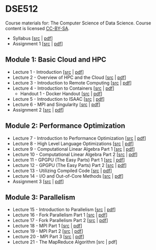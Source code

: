 # DSE512

Course materials for: The Computer Science of Data Science. Course content is licensed [CC-BY-SA](LICENSE).

* Syllabus [[src](syllabus/syllabus.Rmd) | [pdf](syllabus/syllabus.pdf)]
* Assignment 1 [[src](assignments/assignment1.Rmd) | [pdf](assignments/assignment1.pdf)]

## Module 1: Basic Cloud and HPC
* Lecture 1 - Introduction [[src](slides/lecture01.Rmd) | [pdf](slides/lecture01.pdf)]
* Lecture 2 - Overview of HPC and the Cloud [[src](slides/lecture02.Rmd) | [pdf](slides/lecture02.pdf)]
* Lecture 3 - Introduction to Remote Computing [[src](slides/lecture03.Rmd) | [pdf](slides/lecture03.pdf)]
* Lecture 4 - Introduction to Containers [[src](slides/lecture04.Rmd) | [pdf](slides/lecture04.pdf)]
  - Handout 1 - Docker Handout [[src](handouts/handout_docker.Rmd) | [pdf](handouts/handout_docker.pdf)]
* Lecture 5 - Introduction to ISAAC [[src](slides/lecture05.Rmd) | [pdf](slides/lecture05.pdf)]
* Lecture 6 - MPI and Singularity [[src](slides/lecture06.Rmd) | [pdf](slides/lecture06.pdf)]
* Assignment 2  [[src](assignments/assignment2.Rmd) | [pdf](assignments/assignment2.pdf)]

## Module 2: Performance Optimization
* Lecture 7 - Introduction to Performance Optimization [[src](slides/lecture07.Rmd) | [pdf](slides/lecture07.pdf)]
* Lecture 8 - High Level Language Optimizations [[src](slides/lecture08.Rmd) | [pdf](slides/lecture08.pdf)]
* Lecture 9 - Computational Linear Algebra Part 1 [[src](slides/lecture09.Rmd) | [pdf](slides/lecture09.pdf)]
* Lecture 10 - Computational Linear Algebra Part 2 [[src](slides/lecture10.Rmd) | [pdf](slides/lecture10.pdf)]
* Lecture 11 - GPGPU (The Easy Parts) Part 1 [[src](slides/lecture11.Rmd) | [pdf](slides/lecture11.pdf)]
* Lecture 12 - GPGPU (The Easy Parts) Part 2 [[src](slides/lecture12.Rmd) | [pdf](slides/lecture12.pdf)]
* Lecture 13 - Utilizing Compiled Code [[src](slides/lecture13.Rmd) | [pdf](slides/lecture13.pdf)]
* Lecture 14 -  I/O and Out-of-Core Methods [[src](slides/lecture14.Rmd) | [pdf](slides/lecture14.pdf)]
* Assignment 3  [[src](assignments/assignment3.Rmd) | [pdf](assignments/assignment3.pdf)]

## Module 3: Parallelism
* Lecture 15 - Introduction to Parallelism [[src](slides/lecture15.Rmd) | [pdf](slides/lecture15.pdf)]
* Lecture 16 - Fork Parallelism Part 1 [[src](slides/lecture16.Rmd) | [pdf](slides/lecture16.pdf)]
* Lecture 17 - Fork Parallelism Part 2 [[src](slides/lecture17.Rmd) | [pdf](slides/lecture17.pdf)]
* Lecture 18 - MPI Part 1 [[src](slides/lecture18.Rmd) | [pdf](slides/lecture18.pdf)]
* Lecture 19 - MPI Part 2 [[src](slides/lecture19.Rmd) | [pdf](slides/lecture19.pdf)]
* Lecture 20 - MPI Part 3 [[src](slides/lecture20.Rmd) | [pdf](slides/lecture20.pdf)]
* Lecture 21 - The MapReduce Algorithm [src | pdf]

